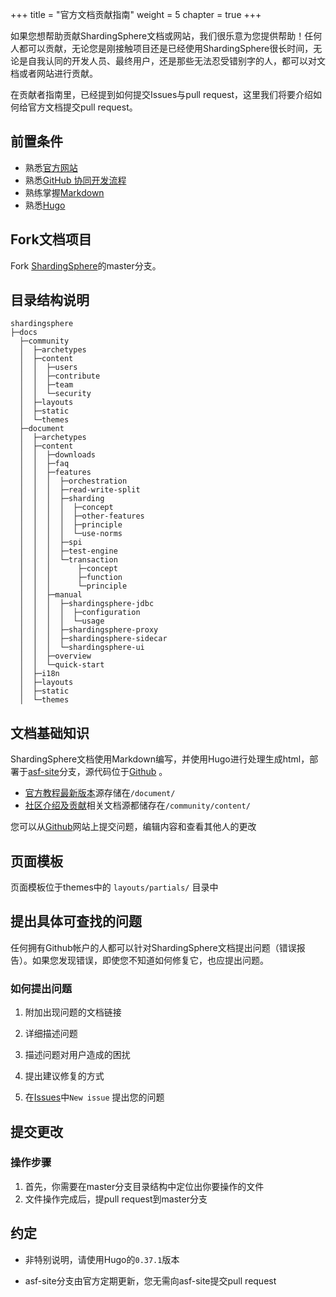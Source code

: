 +++
title = "官方文档贡献指南"
weight = 5
chapter = true
+++

如果您想帮助贡献ShardingSphere文档或网站，我们很乐意为您提供帮助！任何人都可以贡献，无论您是刚接触项目还是已经使用ShardingSphere很长时间，无论是自我认同的开发人员、最终用户，还是那些无法忍受错别字的人，都可以对文档或者网站进行贡献。

在贡献者指南里，已经提到如何提交Issues与pull request，这里我们将要介绍如何给官方文档提交pull request。

## 前置条件

- 熟悉[官方网站](https://shardingsphere.apache.org/index_zh.html)
- 熟悉[GitHub 协同开发流程](https://help.github.com/cn/github/collaborating-with-issues-and-pull-requests)
- 熟练掌握[Markdown](https://help.github.com/cn/github/writing-on-github/basic-writing-and-formatting-syntax)
- 熟悉[Hugo](https://gohugo.io/)

## Fork文档项目

Fork [ShardingSphere](https://github.com/apache/shardingsphere)的master分支。

## 目录结构说明

```
shardingsphere
├─docs
  ├─community
  │  ├─archetypes
  │  ├─content
  │  │  ├─users
  │  │  ├─contribute
  │  │  ├─team
  │  │  └─security
  │  ├─layouts
  │  ├─static
  │  └─themes
  ├─document
  │  ├─archetypes
  │  ├─content
  │  │  ├─downloads
  │  │  ├─faq
  │  │  ├─features
  │  │  │  ├─orchestration
  │  │  │  ├─read-write-split
  │  │  │  ├─sharding
  │  │  │  │  ├─concept
  │  │  │  │  ├─other-features
  │  │  │  │  ├─principle
  │  │  │  │  └─use-norms
  │  │  │  ├─spi
  │  │  │  ├─test-engine
  │  │  │  └─transaction
  │  │  │      ├─concept
  │  │  │      ├─function
  │  │  │      └─principle
  │  │  ├─manual
  │  │  │  ├─shardingsphere-jdbc
  │  │  │  │  ├─configuration
  │  │  │  │  └─usage
  │  │  │  ├─shardingsphere-proxy
  │  │  │  ├─shardingsphere-sidecar
  │  │  │  └─shardingsphere-ui
  │  │  ├─overview
  │  │  └─quick-start
  │  ├─i18n
  │  ├─layouts
  │  ├─static
  │  └─themes
```

## 文档基础知识

ShardingSphere文档使用Markdown编写，并使用Hugo进行处理生成html，部署于[asf-site](https://github.com/apache/shardingsphere-doc/tree/asf-site)分支，源代码位于[Github](https://github.com/apache/shardingsphere/tree/master) 。

- [官方教程最新版本](https://shardingsphere.apache.org/document/current/cn/overview/)源存储在`/document/`
- [社区介绍及贡献](https://shardingsphere.apache.org/community/cn/contribute/)相关文档源都储存在`/community/content/`

您可以从[Github](https://github.com/apache/shardingsphere/issues)网站上提交问题，编辑内容和查看其他人的更改

## 页面模板

页面模板位于themes中的 `layouts/partials/` 目录中

## 提出具体可查找的问题

任何拥有Github帐户的人都可以针对ShardingSphere文档提出问题（错误报告）。如果您发现错误，即使您不知道如何修复它，也应提出问题。

### 如何提出问题

1. 附加出现问题的文档链接

1. 详细描述问题

1. 描述问题对用户造成的困扰

1. 提出建议修复的方式

1. 在[Issues](https://github.com/apache/shardingsphere/issues)中`New issue` 提出您的问题

## 提交更改

### 操作步骤

1. 首先，你需要在master分支目录结构中定位出你要操作的文件
1. 文件操作完成后，提pull request到master分支

## 约定

- 非特别说明，请使用Hugo的`0.37.1`版本

- asf-site分支由官方定期更新，您无需向asf-site提交pull request
